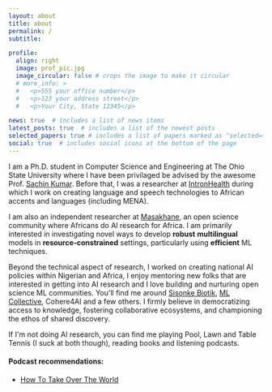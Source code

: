 ```yaml
---
layout: about
title: about
permalink: /
subtitle: 

profile:
  align: right
  image: prof_pic.jpg
  image_circular: false # crops the image to make it circular
  # more_info: >
  #   <p>555 your office number</p>
  #   <p>123 your address street</p>
  #   <p>Your City, State 12345</p>

news: true  # includes a list of news items
latest_posts: true  # includes a list of the newest posts
selected_papers: true # includes a list of papers marked as "selected={true}"
social: true  # includes social icons at the bottom of the page
---
```

I am a Ph.D. student in Computer Science and Engineering at The Ohio State University where I have been privilaged be advised by the awesome Prof. [Sachin Kumar](https://sites.google.com/view/sachinkumar). Before that, I was a researcher at [IntronHealth](https://www.intron.io/) during which I work on creating language and speech technologies to African  accents and languages (including MENA). 

I am also an independent researcher at [Masakhane](https://www.masakhane.io/), an open science community where Africans do AI research for Africa. I am primarily interested in investigating novel ways to develop **robust** **multilingual** models in **resource-constrained** settings, particularly  using **efficient** ML techniques. 

Beyond the technical aspect of research, I worked on creating national AI policies within Nigerian and Africa, I enjoy mentoring new folks that are interested in getting into AI research and I love building and nurturing open science ML communities. You'll find me around [Sisonke Biotik](https://www.sisonkebiotik.africa/), [ML Collective](https://mlcollective.org/), Cohere4AI and a few others. I firmly believe in democratizing access to knowledge, fostering collaborative ecosystems, and championing the ethos of shared discovery. 

If I'm not doing AI research, you can find me playing Pool, Lawn and Table Tennis (I suck at both though), reading books and listening podcasts.
#### Podcast recommendations: 
- [How To Take Over The World](https://www.takeoverpod.com/)
